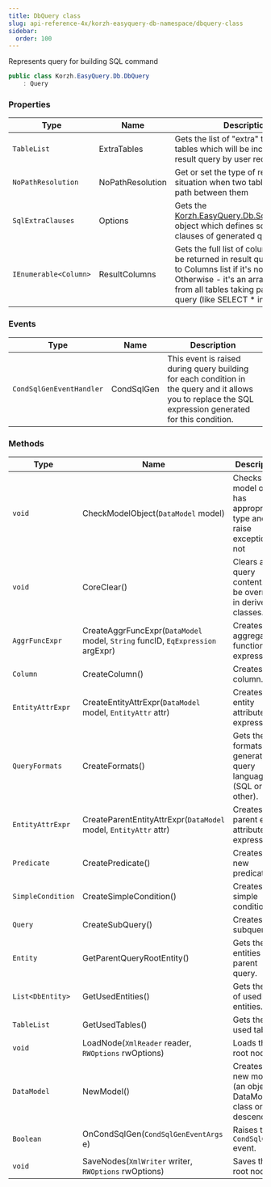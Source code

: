 ```yaml
---
title: DbQuery class
slug: api-reference-4x/korzh-easyquery-db-namespace/dbquery-class
sidebar:
  order: 100
---
```


Represents query for building SQL command
```csharp
public class Korzh.EasyQuery.Db.DbQuery
    : Query

```

### Properties

| Type | Name | Description | 
| --- | --- | --- | 
| `TableList` | ExtraTables | Gets the list of "extra" tables (the tables which will be included into result query by user request). | 
| `NoPathResolution` | NoPathResolution | Get or set the type of reaction for the situation when two tables have no path between them | 
| `SqlExtraClauses` | Options | Gets the [Korzh.EasyQuery.Db.SqlExtraClauses](///easyquery/docs/api-reference-4x/korzh-easyquery-db-namespace/sqlextraclauses-class) object which defines some extra clauses of generated query. | 
| `IEnumerable<Column>` | ResultColumns | Gets the full list of columns which will be returned in result query.  It equals to Columns list if it's not empty. Otherwise - it's an array of all fields from all tables taking part in this query (like SELECT * in SQL). | 


### Events

| Type | Name | Description | 
| --- | --- | --- | 
| `CondSqlGenEventHandler` | CondSqlGen | This event is raised during query building for each condition in the query and it  allows you to replace the SQL expression generated for this condition. | 


### Methods

| Type | Name | Description | 
| --- | --- | --- | 
| `void` | CheckModelObject(`DataModel` model) | Checks if model object has appropriate type and raise exception if not | 
| `void` | CoreClear() | Clears all query content. Can be overriden in derived classes. | 
| `AggrFuncExpr` | CreateAggrFuncExpr(`DataModel` model, `String` funcID, `EqExpression` argExpr) | Creates the aggregate function expression. | 
| `Column` | CreateColumn() | Creates the column. | 
| `EntityAttrExpr` | CreateEntityAttrExpr(`DataModel` model, `EntityAttr` attr) | Creates the entity attribute expression. | 
| `QueryFormats` | CreateFormats() | Gets the formats of generated query language (SQL or other). | 
| `EntityAttrExpr` | CreateParentEntityAttrExpr(`DataModel` model, `EntityAttr` attr) | Creates the parent entity attribute expression. | 
| `Predicate` | CreatePredicate() | Creates a new predicate. | 
| `SimpleCondition` | CreateSimpleCondition() | Creates the simple condition. | 
| `Query` | CreateSubQuery() | Creates the subquery. | 
| `Entity` | GetParentQueryRootEntity() | Gets the entities from parent query. | 
| `List<DbEntity>` | GetUsedEntities() | Gets the list of used entities. | 
| `TableList` | GetUsedTables() | Gets the used tables. | 
| `void` | LoadNode(`XmlReader` reader, `RWOptions` rwOptions) | Loads the root node. | 
| `DataModel` | NewModel() | Creates a new model (an object of DataModel class or its descendant). | 
| `Boolean` | OnCondSqlGen(`CondSqlGenEventArgs` e) | Raises the `CondSqlGen` event. | 
| `void` | SaveNodes(`XmlWriter` writer, `RWOptions` rwOptions) | Saves the root nodes. |
